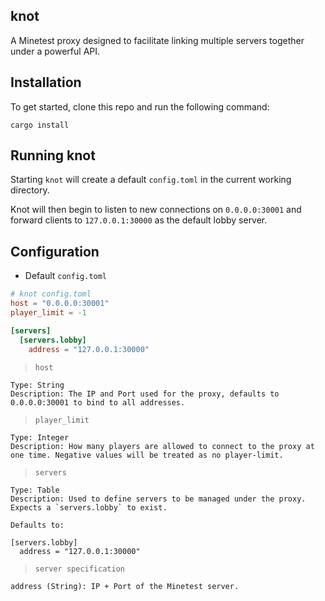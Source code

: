 knot
---

A Minetest proxy designed to facilitate linking multiple servers together under a powerful API.

## Installation

To get started, clone this repo and run the following command:

`cargo install`

## Running knot

Starting `knot` will create a default `config.toml` in the current working directory.

Knot will then begin to listen to new connections on `0.0.0.0:30001` and forward clients to `127.0.0.1:30000` as the default lobby server.

## Configuration

- Default `config.toml`

```toml
# knot config.toml
host = "0.0.0.0:30001"
player_limit = -1

[servers]
  [servers.lobby]
    address = "127.0.0.1:30000"
```

> `host`

```
Type: String
Description: The IP and Port used for the proxy, defaults to 0.0.0.0:30001 to bind to all addresses.
```

> `player_limit`

```
Type: Integer
Description: How many players are allowed to connect to the proxy at one time. Negative values will be treated as no player-limit.
```

> `servers`

```
Type: Table
Description: Used to define servers to be managed under the proxy. Expects a `servers.lobby` to exist.

Defaults to:

[servers.lobby]
  address = "127.0.0.1:30000"
```

> `server specification`

```
address (String): IP + Port of the Minetest server.
```
